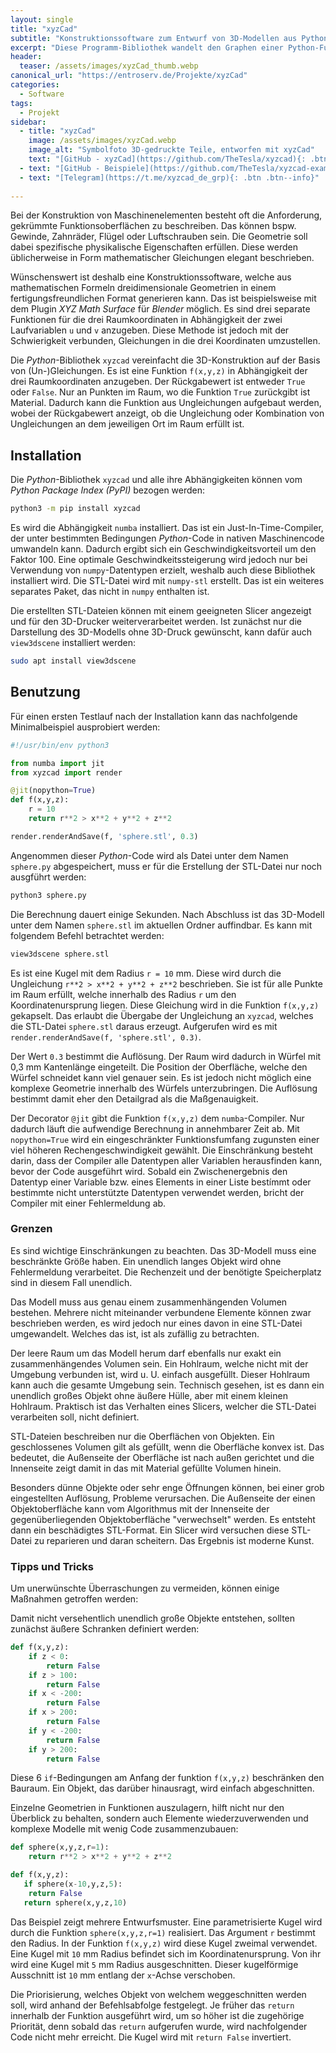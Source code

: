 ```yaml
---
layout: single 
title: "xyzCad"
subtitle: "Konstruktionssoftware zum Entwurf von 3D-Modellen aus Python-Funktionen"
excerpt: "Diese Programm-Bibliothek wandelt den Graphen einer Python-Funktion in Abhängigkeit der drei Raumkoordinaten in einen Volumenkörper in Form einer STL-Datei um."
header:
  teaser: /assets/images/xyzCad_thumb.webp
canonical_url: "https://entroserv.de/Projekte/xyzCad"
categories:
  - Software
tags:
  - Projekt
sidebar:
  - title: "xyzCad"
    image: /assets/images/xyzCad.webp
    image_alt: "Symbolfoto 3D-gedruckte Teile, entworfen mit xyzCad"
    text: "[GitHub - xyzCad](https://github.com/TheTesla/xyzcad){: .btn .btn--info}"
  - text: "[GitHub - Beispiele](https://github.com/TheTesla/xyzcad-examples){: .btn .btn--info}"
  - text: "[Telegram](https://t.me/xyzcad_de_grp){: .btn .btn--info}"
    
---
```


Bei der Konstruktion von Maschinenelementen besteht oft die Anforderung, gekrümmte Funktionsoberflächen zu beschreiben. Das können bspw. Gewinde, Zahnräder, Flügel oder Luftschrauben sein. Die Geometrie soll dabei spezifische physikalische Eigenschaften erfüllen. Diese werden üblicherweise in Form mathematischer Gleichungen elegant beschrieben. 

Wünschenswert ist deshalb eine Konstruktionssoftware, welche aus mathematischen Formeln dreidimensionale Geometrien in einem fertigungsfreundlichen Format generieren kann. Das ist beispielsweise mit dem Plugin _XYZ Math Surface_ für _Blender_ möglich. Es sind drei separate Funktionen für die drei Raumkoordinaten in Abhängigkeit der zwei Laufvariablen `u` und `v` anzugeben. Diese Methode ist jedoch mit der Schwierigkeit verbunden, Gleichungen in die drei Koordinaten umzustellen. 

Die _Python_-Bibliothek `xyzcad` vereinfacht die 3D-Konstruktion auf der Basis von (Un-)Gleichungen. Es ist eine Funktion `f(x,y,z)` in Abhängigkeit der drei Raumkoordinaten anzugeben. Der Rückgabewert ist entweder `True` oder `False`. Nur an Punkten im Raum, wo die Funktion `True` zurückgibt ist Material. Dadurch kann die Funktion aus Ungleichungen aufgebaut werden, wobei der Rückgabewert anzeigt, ob die Ungleichung oder Kombination von Ungleichungen an dem jeweiligen Ort im Raum erfüllt ist. 

## Installation

Die _Python_-Bibliothek `xyzcad` und alle ihre Abhängigkeiten können vom _Python Package Index (PyPI)_ bezogen werden:

```bash
python3 -m pip install xyzcad
```

Es wird die Abhängigkeit `numba` installiert. Das ist ein Just-In-Time-Compiler, der unter bestimmten Bedingungen _Python_-Code in nativen Maschinencode umwandeln kann. Dadurch ergibt sich ein Geschwindigkeitsvorteil um den Faktor 100. Eine optimale Geschwindkeitssteigerung wird jedoch nur bei Verwendung von `numpy`-Datentypen erzielt, weshalb auch diese Bibliothek installiert wird. Die STL-Datei wird mit `numpy-stl` erstellt. Das ist ein weiteres separates Paket, das nicht in `numpy` enthalten ist.

Die erstellten STL-Dateien können mit einem geeigneten Slicer angezeigt und für den 3D-Drucker weiterverarbeitet werden. Ist zunächst nur die Darstellung des 3D-Modells ohne 3D-Druck gewünscht, kann dafür auch `view3dscene` installiert werden:

```bash
sudo apt install view3dscene
```

## Benutzung

Für einen ersten Testlauf nach der Installation kann das nachfolgende Minimalbeispiel ausprobiert werden: 

```python
#!/usr/bin/env python3

from numba import jit
from xyzcad import render

@jit(nopython=True)
def f(x,y,z):
    r = 10
    return r**2 > x**2 + y**2 + z**2

render.renderAndSave(f, 'sphere.stl', 0.3)
```

Angenommen dieser _Python_-Code wird als Datei unter dem Namen `sphere.py` abgespeichert, muss er für die Erstellung der STL-Datei nur noch ausgführt werden:

```bash
python3 sphere.py
```

Die Berechnung dauert einige Sekunden. Nach Abschluss ist das 3D-Modell unter dem Namen `sphere.stl` im aktuellen Ordner auffindbar. Es kann mit folgendem Befehl betrachtet werden:

```bash
view3dscene sphere.stl
```

Es ist eine Kugel mit dem Radius `r = 10` mm. Diese wird durch die Ungleichung `r**2 > x**2 + y**2 + z**2` beschrieben. Sie ist für alle Punkte im Raum erfüllt, welche innerhalb des Radius `r` um den Koordinatenursprung liegen. Diese Gleichung wird in die Funktion `f(x,y,z)` gekapselt. Das erlaubt die Übergabe der Ungleichung an `xyzcad`, welches die STL-Datei `sphere.stl` daraus erzeugt. Aufgerufen wird es mit `render.renderAndSave(f, 'sphere.stl', 0.3)`.

Der Wert `0.3` bestimmt die Auflösung. Der Raum wird dadurch in Würfel mit 0,3 mm Kantenlänge eingeteilt. Die Position der Oberfläche, welche den Würfel schneidet kann viel genauer sein. Es ist jedoch nicht möglich eine komplexe Geometrie innerhalb des Würfels unterzubringen. Die Auflösung bestimmt damit eher den Detailgrad als die Maßgenauigkeit. 

Der Decorator `@jit` gibt die Funktion `f(x,y,z)` dem `numba`-Compiler. Nur dadurch läuft die aufwendige Berechnung in annehmbarer Zeit ab. Mit `nopython=True` wird ein eingeschränkter Funktionsfumfang zugunsten einer viel höheren Rechengeschwindigkeit gewählt. Die Einschränkung besteht darin, dass der Compiler alle Datentypen aller Variablen herausfinden kann, bevor der Code ausgeführt wird. Sobald ein Zwischenergebnis den Datentyp einer Variable bzw. eines Elements in einer Liste bestímmt oder bestimmte nicht unterstützte Datentypen verwendet werden, bricht der Compiler mit einer Fehlermeldung ab. 

### Grenzen

Es sind wichtige Einschränkungen zu beachten. Das 3D-Modell muss eine beschränkte Größe haben. Ein unendlich langes Objekt wird ohne Fehlermeldung verarbeitet. Die Rechenzeit und der benötigte Speicherplatz sind in diesem Fall unendlich.

Das Modell muss aus genau einem zusammenhängenden Volumen bestehen. Mehrere nicht miteinander verbundene Elemente können zwar beschrieben werden, es wird jedoch nur eines davon in eine STL-Datei umgewandelt. Welches das ist, ist als zufällig zu betrachten.

Der leere Raum um das Modell herum darf ebenfalls nur exakt ein zusammenhängendes Volumen sein. Ein Hohlraum, welche nicht mit der Umgebung verbunden ist, wird u. U. einfach ausgefüllt. Dieser Hohlraum kann auch die gesamte Umgebung sein. Technisch gesehen, ist es dann ein unendlich großes Objekt ohne äußere Hülle, aber mit einem kleinen Hohlraum. Praktisch ist das Verhalten eines Slicers, welcher die STL-Datei verarbeiten soll, nicht definiert.

STL-Dateien beschreiben nur die Oberflächen von Objekten. Ein geschlossenes Volumen gilt als gefüllt, wenn die Oberfläche konvex ist. Das bedeutet, die Außenseite der Oberfläche ist nach außen gerichtet und die Innenseite zeigt damit in das mit Material gefüllte Volumen hinein. 

Besonders dünne Objekte oder sehr enge Öffnungen können, bei einer grob eingestellten Auflösung, Probleme verursachen. Die Außenseite der einen Objektoberfläche kann vom Algorithmus mit der Innenseite der gegenüberliegenden Objektoberfläche "verwechselt" werden. Es entsteht dann ein beschädigtes STL-Format. Ein Slicer wird versuchen diese STL-Datei zu reparieren und daran scheitern. Das Ergebnis ist moderne Kunst.

### Tipps und Tricks

Um unerwünschte Überraschungen zu vermeiden, können einige Maßnahmen getroffen werden:

Damit nicht versehentlich unendlich große Objekte entstehen, sollten zunächst äußere Schranken definiert werden:

```python
def f(x,y,z):
    if z < 0:
        return False
    if z > 100:
        return False
    if x < -200:
        return False
    if x > 200:
        return False
    if y < -200:
        return False
    if y > 200:
        return False
```

Diese 6 `if`-Bedingungen am Anfang der funktion `f(x,y,z)` beschränken den Bauraum. Ein Objekt, das darüber hinausragt, wird einfach abgeschnitten.

Einzelne Geometrien in Funktionen auszulagern, hilft nicht nur den Überblick zu behalten, sondern auch Elemente wiederzuverwenden und komplexe Modelle mit wenig Code zusammenzubauen:
 
```python
def sphere(x,y,z,r=1):
    return r**2 > x**2 + y**2 + z**2

def f(x,y,z):
   if sphere(x-10,y,z,5):
	return False
   return sphere(x,y,z,10)
```

Das Beispiel zeigt mehrere Entwurfsmuster. Eine parametrisierte Kugel wird durch die Funktion `sphere(x,y,z,r=1)` realisiert. Das Argument `r` bestimmt den Radius. In der Funktion `f(x,y,z)` wird diese Kugel zweimal verwendet. Eine Kugel mit `10` mm Radius befindet sich im Koordinatenursprung. Von ihr wird eine Kugel mit `5` mm Radius ausgeschnitten. Dieser kugelförmige Ausschnitt ist `10` mm entlang der `x`-Achse verschoben.

Die Priorisierung, welches Objekt von welchem weggeschnitten werden soll, wird anhand der Befehlsabfolge festgelegt. Je früher das `return` innerhalb der Funktion ausgeführt wird, um so höher ist die zugehörige Priorität, denn sobald das `return` aufgerufen wurde, wird nachfolgender Code nicht mehr erreicht. Die Kugel wird mit `return False` invertiert. 


